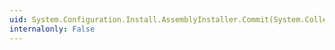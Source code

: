 ```yaml
---
uid: System.Configuration.Install.AssemblyInstaller.Commit(System.Collections.IDictionary)
internalonly: False
---
```

